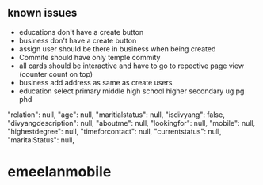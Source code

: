 ## known issues

- educations don't have a create button
- business don't have a create button
- assign user should be there in business when being created
- Commite should have only temple commity
- all cards should be interactive and have to go to repective page view (counter count on top)
- business add address as same as create users
- education select
    primary
    middle
    high school
    higher secondary
    ug
    pg
    phd

"relation": null,
"age": null,
"maritialstatus": null,
"isdivyang": false,
"divyangdescription": null,
"aboutme": null,
"lookingfor": null,
"mobile": null,
"highestdegree": null,
"timeforcontact": null,
"currentstatus": null,
"maritalStatus": null,
# emeelanmobile
